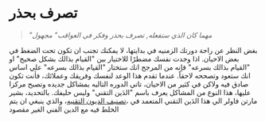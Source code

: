 # تصرف بحذر

> _"مهما كان الذي ستفعله, تصرف بحذر وفكر في العواقب" مجهول_

بغض النظر عن راحة دورتك الزمنيه في بدايتها، لا يمكنك تجنب ان تكون تحت الضغط في بعض الاحيان.
اذا وجدت نفسك مضطرًا للاختيار بين "القيام بذالك بشكل صحيح" او "القيام بذالك بسرعه" فإنه من المرجح انك ستختار "القيام بذالك بسرعه" علي اساس انك ستعود وتصححه لاحقاً. عندما تقدم هذا الوعد لنفسك وفريقك وعملائك، فأنت تكون صادق فيه ولاكن في كثير من الاحيان، تاتي الدوره التاليه بمشاكل جديده وتصبح مركزا عليها، هذا النوع من المشاكل يعرف باسم "الدَين التقني" وليس حليفك. بالتحديد، بشير مارتن فاولر الي هذا الدَين التقني المتعمد في ،[تصنيف الديون التقنيه](http://martinfowler.com/bliki/TechnicalDebtQuadrant.html)، والذي ينبغي ان يتم الخلط فيه مع الدين الفني الغير مقصود
